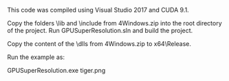 This code was compiled using Visual Studio 2017 and CUDA 9.1.

Copy the folders \lib and \include from 4Windows.zip into the root directory of the project. Run GPUSuperResolution.sln and build the project.

Copy the content of the \dlls from 4Windows.zip  to x64\Release.

Run the example as:

GPUSuperResolution.exe tiger.png






